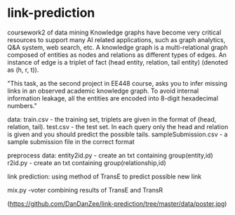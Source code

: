 # link-prediction
coursework2 of data mining
Knowledge graphs have become very critical resources to support many AI related applications, such as graph analytics, Q&A system, web search, etc. A knowledge graph is a multi-relational graph composed of entities as nodes and relations as different types of edges. An instance of edge is a triplet of fact (head entity, relation, tail entity) (denoted as (h, r, t)).

"This task, as the second project in EE448 course, asks you to infer missing links in an observed academic knowledge graph. To avoid internal information leakage, all the entities are encoded into 8-digit hexadecimal numbers."


data:
train.csv - the training set, triplets are given in the format of (head, relation, tail).
test.csv - the test set. In each query only the head and relation is given and you should predict the possible tails.
sampleSubmission.csv - a sample submission file in the correct format

preprocess data:
entity2id.py - create an txt containing group(entity,id)
r2id.py      - create an txt containing group(relationship,id)

link prediction:
using method of TransE to predict possible new link

mix.py -voter combining results of TransE and TransR

(https://github.com/DanDanZee/link-prediction/tree/master/data/poster.jpg)
